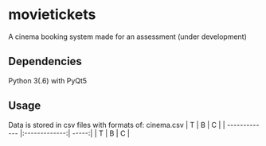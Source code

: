 # movietickets
A cinema booking system made for an assessment (under development)
## Dependencies
Python 3(.6) with PyQt5
## Usage
Data is stored in csv files with formats of:
cinema.csv
| T        | B           | C  |
| ------------- |:-------------:| -----:|
| T     | B | C |
